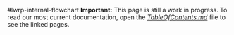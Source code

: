 #lwrp-internal-flowchart
**Important:** This page is still a work in progress. To read our most current documentation, open the [*TableOfContents.md*](TableOfContents.md) file to see the linked pages.